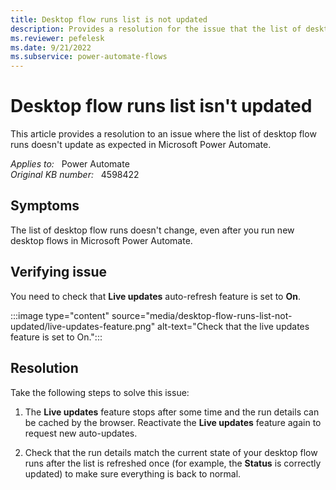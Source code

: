 ```yaml
---
title: Desktop flow runs list is not updated
description: Provides a resolution for the issue that the list of desktop flow runs doesn't update even though you run a new desktop flow in Power Automate.
ms.reviewer: pefelesk
ms.date: 9/21/2022
ms.subservice: power-automate-flows
---
```

# Desktop flow runs list isn't updated

This article provides a resolution to an issue where the list of desktop flow runs doesn't update as expected in Microsoft Power Automate.

_Applies to:_ &nbsp; Power Automate  
_Original KB number:_ &nbsp; 4598422

## Symptoms

The list of desktop flow runs doesn't change, even after you run new desktop flows in Microsoft Power Automate.

## Verifying issue

You need to check that **Live updates** auto-refresh feature is set to **On**.

:::image type="content" source="media/desktop-flow-runs-list-not-updated/live-updates-feature.png" alt-text="Check that the live updates feature is set to On.":::

## Resolution

Take the following steps to solve this issue:

1. The **Live updates** feature stops after some time and the run details can be cached by the browser. Reactivate the **Live updates** feature again to request new auto-updates.

2. Check that the run details match the current state of your desktop flow runs after the list is refreshed once (for example, the **Status** is correctly updated) to make sure everything is back to normal.
